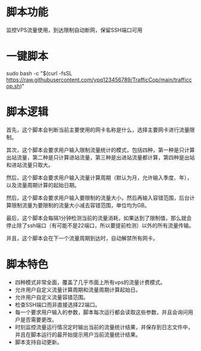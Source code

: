 # 脚本功能
监控VPS流量使用，到达限制自动断网，保留SSH端口可用
# 一键脚本
sudo bash -c "$(curl -fsSL https://raw.githubusercontent.com/ypq123456789/TrafficCop/main/trafficcop.sh)"
# 脚本逻辑
首先，这个脚本会判断当前主要使用的网卡名称是什么，选择主要网卡进行流量限制。

其次，这个脚本会要求用户输入限制流量统计的模式，包括四种，第一种是只计算出站流量，第二种是只计算进站流量，第三种是出进站流量都计算，第四种是出站和进站流量只取大。

然后，这个脚本会要求用户输入流量计算周期（默认为月，允许输入季度、年），以及流量周期计算的起始日期。

然后，这个脚本会要求用户输入要限制的流量大小，然后再输入容错范围，后台计算限制流量为要限制的流量大小减去容错范围，单位均为GB。

最后，这个脚本会每隔1分钟检测当前的流量消耗，如果达到了限制值，那么就会停止除了ssh端口（有可能不是22端口，所以要提前检测）以外的所有流量传输。

并且，这个脚本会在下一个流量周期到达时，自动解禁所有网卡。
# 脚本特色
- 四种模式非常全面，覆盖了几乎市面上所有vps的流量计费模式。
- 允许用户自定义流量计算周期和流量周期计算起始日。
- 允许用户自定义流量容错范围。
- 检查SSH端口而非直接选择22端口。
- 每一个要求用户输入的参数，脚本每次运行都会读取这些参数，并且会询问用户是否需要更改。
- 时刻监控流量运行情况定时输出当前的流量统计结果，并保存到日志文件中，并且在脚本运行的最开始提示用户当前流量统计结果。
- 脚本支持自动更新。

